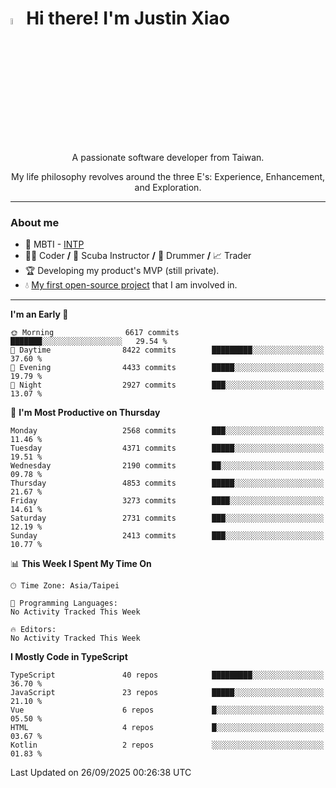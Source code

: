 # <img src="https://media.giphy.com/media/hvRJCLFzcasrR4ia7z/giphy.gif" width="5%">Hi there! I'm Justin Xiao
<p align="center">A passionate software developer from Taiwan.  </p>
<p align="center">My life philosophy revolves around the three E's: Experience, Enhancement, and Exploration.</p>

---
### About me
- 👀 MBTI - [INTP](https://www.16personalities.com/intp-personality)
- 👨‍💻 Coder **/** 🤿 Scuba Instructor **/** 🥁 Drummer **/** 📈 Trader
- 🏆 Developing my product's MVP (still private).
- 💧 [My first open-source project](https://github.com/Game-as-a-Service/Game-Lobby-Web) that I am involved in.

---
<!--START_SECTION:waka-->
**I'm an Early 🐤** 

```text
🌞 Morning                6617 commits        ███████░░░░░░░░░░░░░░░░░░   29.54 % 
🌆 Daytime                8422 commits        █████████░░░░░░░░░░░░░░░░   37.60 % 
🌃 Evening                4433 commits        █████░░░░░░░░░░░░░░░░░░░░   19.79 % 
🌙 Night                  2927 commits        ███░░░░░░░░░░░░░░░░░░░░░░   13.07 % 
```
📅 **I'm Most Productive on Thursday** 

```text
Monday                   2568 commits        ███░░░░░░░░░░░░░░░░░░░░░░   11.46 % 
Tuesday                  4371 commits        █████░░░░░░░░░░░░░░░░░░░░   19.51 % 
Wednesday                2190 commits        ██░░░░░░░░░░░░░░░░░░░░░░░   09.78 % 
Thursday                 4853 commits        █████░░░░░░░░░░░░░░░░░░░░   21.67 % 
Friday                   3273 commits        ████░░░░░░░░░░░░░░░░░░░░░   14.61 % 
Saturday                 2731 commits        ███░░░░░░░░░░░░░░░░░░░░░░   12.19 % 
Sunday                   2413 commits        ███░░░░░░░░░░░░░░░░░░░░░░   10.77 % 
```


📊 **This Week I Spent My Time On** 

```text
🕑︎ Time Zone: Asia/Taipei

💬 Programming Languages: 
No Activity Tracked This Week

🔥 Editors: 
No Activity Tracked This Week
```

**I Mostly Code in TypeScript** 

```text
TypeScript               40 repos            █████████░░░░░░░░░░░░░░░░   36.70 % 
JavaScript               23 repos            █████░░░░░░░░░░░░░░░░░░░░   21.10 % 
Vue                      6 repos             █░░░░░░░░░░░░░░░░░░░░░░░░   05.50 % 
HTML                     4 repos             █░░░░░░░░░░░░░░░░░░░░░░░░   03.67 % 
Kotlin                   2 repos             ░░░░░░░░░░░░░░░░░░░░░░░░░   01.83 % 
```




 Last Updated on 26/09/2025 00:26:38 UTC
<!--END_SECTION:waka-->
